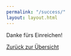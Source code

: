 ```yaml
---
permalink: "/success/"
layout: layout.html
--- 
```

<div class="container-success">
<p class="text-success">Danke fürs Einreichen!</p>
<a class="link-success" href="/index.html">Zurück zur Übersicht<a>
</div>